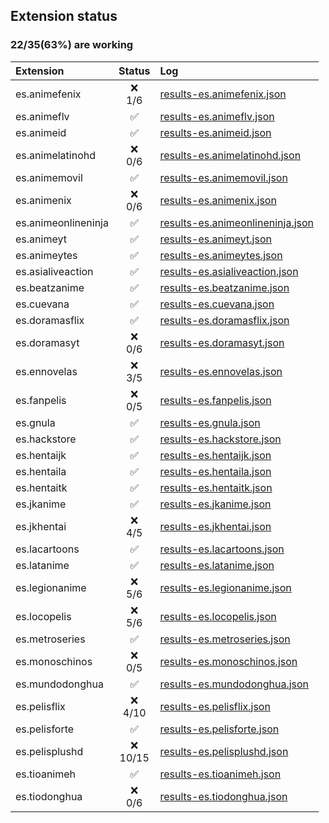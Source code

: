 ## Extension status

### 22/35(63%) are working

| Extension           |   Status   | Log                                                                                                                               |
| :------------------ | :--------: | :-------------------------------------------------------------------------------------------------------------------------------- |
| es.animefenix       |  ❌<br>1/6  | [results-es.animefenix.json](https://raw.githubusercontent.com/Dark25/aet/results/results/results-es.animefenix.json)             |
| es.animeflv         |     ✅      | [results-es.animeflv.json](https://raw.githubusercontent.com/Dark25/aet/results/results/results-es.animeflv.json)                 |
| es.animeid          |     ✅      | [results-es.animeid.json](https://raw.githubusercontent.com/Dark25/aet/results/results/results-es.animeid.json)                   |
| es.animelatinohd    |  ❌<br>0/6  | [results-es.animelatinohd.json](https://raw.githubusercontent.com/Dark25/aet/results/results/results-es.animelatinohd.json)       |
| es.animemovil       |     ✅      | [results-es.animemovil.json](https://raw.githubusercontent.com/Dark25/aet/results/results/results-es.animemovil.json)             |
| es.animenix         |  ❌<br>0/6  | [results-es.animenix.json](https://raw.githubusercontent.com/Dark25/aet/results/results/results-es.animenix.json)                 |
| es.animeonlineninja |     ✅      | [results-es.animeonlineninja.json](https://raw.githubusercontent.com/Dark25/aet/results/results/results-es.animeonlineninja.json) |
| es.animeyt          |     ✅      | [results-es.animeyt.json](https://raw.githubusercontent.com/Dark25/aet/results/results/results-es.animeyt.json)                   |
| es.animeytes        |     ✅      | [results-es.animeytes.json](https://raw.githubusercontent.com/Dark25/aet/results/results/results-es.animeytes.json)               |
| es.asialiveaction   |     ✅      | [results-es.asialiveaction.json](https://raw.githubusercontent.com/Dark25/aet/results/results/results-es.asialiveaction.json)     |
| es.beatzanime       |     ✅      | [results-es.beatzanime.json](https://raw.githubusercontent.com/Dark25/aet/results/results/results-es.beatzanime.json)             |
| es.cuevana          |     ✅      | [results-es.cuevana.json](https://raw.githubusercontent.com/Dark25/aet/results/results/results-es.cuevana.json)                   |
| es.doramasflix      |     ✅      | [results-es.doramasflix.json](https://raw.githubusercontent.com/Dark25/aet/results/results/results-es.doramasflix.json)           |
| es.doramasyt        |  ❌<br>0/6  | [results-es.doramasyt.json](https://raw.githubusercontent.com/Dark25/aet/results/results/results-es.doramasyt.json)               |
| es.ennovelas        |  ❌<br>3/5  | [results-es.ennovelas.json](https://raw.githubusercontent.com/Dark25/aet/results/results/results-es.ennovelas.json)               |
| es.fanpelis         |  ❌<br>0/5  | [results-es.fanpelis.json](https://raw.githubusercontent.com/Dark25/aet/results/results/results-es.fanpelis.json)                 |
| es.gnula            |     ✅      | [results-es.gnula.json](https://raw.githubusercontent.com/Dark25/aet/results/results/results-es.gnula.json)                       |
| es.hackstore        |     ✅      | [results-es.hackstore.json](https://raw.githubusercontent.com/Dark25/aet/results/results/results-es.hackstore.json)               |
| es.hentaijk         |     ✅      | [results-es.hentaijk.json](https://raw.githubusercontent.com/Dark25/aet/results/results/results-es.hentaijk.json)                 |
| es.hentaila         |     ✅      | [results-es.hentaila.json](https://raw.githubusercontent.com/Dark25/aet/results/results/results-es.hentaila.json)                 |
| es.hentaitk         |     ✅      | [results-es.hentaitk.json](https://raw.githubusercontent.com/Dark25/aet/results/results/results-es.hentaitk.json)                 |
| es.jkanime          |     ✅      | [results-es.jkanime.json](https://raw.githubusercontent.com/Dark25/aet/results/results/results-es.jkanime.json)                   |
| es.jkhentai         |  ❌<br>4/5  | [results-es.jkhentai.json](https://raw.githubusercontent.com/Dark25/aet/results/results/results-es.jkhentai.json)                 |
| es.lacartoons       |     ✅      | [results-es.lacartoons.json](https://raw.githubusercontent.com/Dark25/aet/results/results/results-es.lacartoons.json)             |
| es.latanime         |     ✅      | [results-es.latanime.json](https://raw.githubusercontent.com/Dark25/aet/results/results/results-es.latanime.json)                 |
| es.legionanime      |  ❌<br>5/6  | [results-es.legionanime.json](https://raw.githubusercontent.com/Dark25/aet/results/results/results-es.legionanime.json)           |
| es.locopelis        |  ❌<br>5/6  | [results-es.locopelis.json](https://raw.githubusercontent.com/Dark25/aet/results/results/results-es.locopelis.json)               |
| es.metroseries      |     ✅      | [results-es.metroseries.json](https://raw.githubusercontent.com/Dark25/aet/results/results/results-es.metroseries.json)           |
| es.monoschinos      |  ❌<br>0/5  | [results-es.monoschinos.json](https://raw.githubusercontent.com/Dark25/aet/results/results/results-es.monoschinos.json)           |
| es.mundodonghua     |     ✅      | [results-es.mundodonghua.json](https://raw.githubusercontent.com/Dark25/aet/results/results/results-es.mundodonghua.json)         |
| es.pelisflix        | ❌<br>4/10  | [results-es.pelisflix.json](https://raw.githubusercontent.com/Dark25/aet/results/results/results-es.pelisflix.json)               |
| es.pelisforte       |     ✅      | [results-es.pelisforte.json](https://raw.githubusercontent.com/Dark25/aet/results/results/results-es.pelisforte.json)             |
| es.pelisplushd      | ❌<br>10/15 | [results-es.pelisplushd.json](https://raw.githubusercontent.com/Dark25/aet/results/results/results-es.pelisplushd.json)           |
| es.tioanimeh        |     ✅      | [results-es.tioanimeh.json](https://raw.githubusercontent.com/Dark25/aet/results/results/results-es.tioanimeh.json)               |
| es.tiodonghua       |  ❌<br>0/6  | [results-es.tiodonghua.json](https://raw.githubusercontent.com/Dark25/aet/results/results/results-es.tiodonghua.json)             |

